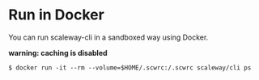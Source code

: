 # Run in Docker

You can run scaleway-cli in a sandboxed way using Docker.

**warning: caching is disabled**

```console
$ docker run -it --rm --volume=$HOME/.scwrc:/.scwrc scaleway/cli ps
```
